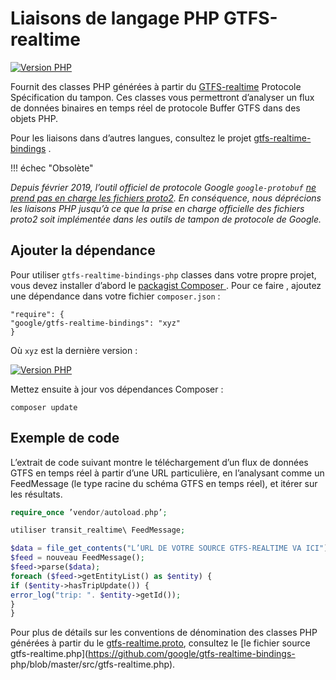 <a class="pencil-link" href="https://github.com/MobilityData/gtfs-realtime-bindings-php/edit/master/README.md" title="Modifier cette page" target="_blank">
</a> <path d="M10 20H6V4h7v5h5v3.1l2-2V8l-6-6H6c-1.1 0-2 .9-2 2v16c0 1.1.9 2 2 2h4v-2m10.2-7c.1 0 .3.1.4.2l1.3 1.3c.2.2.2.6 0 .8l-1 1-2.1-2.1 1-1c.1-.1.2-.2.4-.2m0 3.9L14.1 23H12v-2.1l6.1-6.1 2.1 2.1Z"></path> <a class="pencil-link" href="https://github.com/MobilityData/gtfs-realtime-bindings-php/edit/master/README.md" title="Modifier cette page" target="_blank">
</a> 
 
# Liaisons de langage PHP GTFS-realtime 
 
 [![Version PHP](https://badge.fury.io/ph/google%2Fgtfs-realtime-bindings.svg)](https://badge.fury.io/ph/google%2Fgtfs-realtime-bindings) 
 
 Fournit des classes PHP générées à partir du 
 [GTFS-realtime](https://github.com/google/transit/tree/master/gtfs-realtime) Protocole 
 Spécification du tampon. Ces classes vous permettront d’analyser un flux de données binaires en temps réel de protocole 
 Buffer GTFS dans des objets PHP. 
 
 Pour les liaisons dans d’autres langues, consultez le projet 
 [gtfs-realtime-bindings](https://github.com/google/gtfs-realtime-bindings) 
. 
 
 !!! échec "Obsolète" 
 
 *Depuis février 2019, l’outil officiel de protocole Google `google-protobuf` [ne prend pas en charge les fichiers proto2](https:). En conséquence, nous déprécions les liaisons PHP jusqu’à ce que la prise en charge officielle des fichiers proto2 soit implémentée dans les outils de tampon de protocole de Google.* 
 
## Ajouter la dépendance 
 
 Pour utiliser `gtfs-realtime-bindings-php` classes dans votre propre projet, vous devez 
 installer d’abord le [packagist Composer 
](https://packagist.org/packages/google/gtfs-realtime-bindings). Pour ce faire 
, ajoutez une dépendance dans votre fichier `composer.json` : 
 
 ``` 
 "require": { 
 "google/gtfs-realtime-bindings": "xyz" 
 } 
 ``` 
 
 Où `xyz` est la dernière version : 
 
 [![Version PHP](https://badge.fury.io/ph/google%2Fgtfs-realtime-bindings.svg)](https://badge.fury.io/ph/google%2Fgtfs-realtime-bindings) 
 
 Mettez ensuite à jour vos dépendances Composer : 
 
 ``` 
 composer update 
 ``` 
 
## Exemple de code 
 
 L’extrait de code suivant montre le téléchargement d’un flux de données GTFS en temps réel 
 à partir d’une URL particulière, en l’analysant comme un FeedMessage (le type racine du schéma 
 GTFS en temps réel), et itérer sur les résultats. 
 
 ```php 
 require_once ’vendor/autoload.php’; 
 
 utiliser transit_realtime\ FeedMessage; 
 
 $data = file_get_contents("L’URL DE VOTRE SOURCE GTFS-REALTIME VA ICI"); 
 $feed = nouveau FeedMessage(); 
 $feed->parse($data); 
 foreach ($feed->getEntityList() as $entity) { 
 if ($entity->hasTripUpdate()) { 
 error_log("trip: ". $entity->getId()); 
 } 
 } 
 ``` 
 
 Pour plus de détails sur les conventions de dénomination des classes PHP générées à partir du 
 le [gtfs-realtime.proto](https://github.com/google/transit/blob/master/gtfs-realtime/proto/gtfs-realtime.proto), 
 consultez le [le fichier source gtfs-realtime.php](https://github.com/google/gtfs-realtime-bindings- php/blob/master/src/gtfs-realtime.php). 
